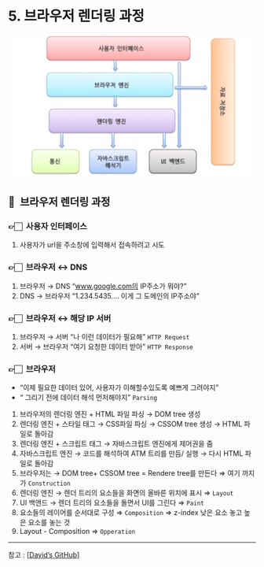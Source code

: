 # 5. 브라우저 렌더링 과정

<img src="./Images/1.png"/>

## 🚀  브라우저 렌더링 과정

### 👉🏻  사용자 인터페이스

1. 사용자가 url을 주소창에 입력해서 접속하려고 시도

### 👉🏻  브라우저 ↔ DNS

1. 브라우저 → DNS “www.google.com의 IP주소가 뭐야?”
2. DNS → 브라우저 “1.234.5435.... 이게 그 도메인의 IP주소야”

### 👉🏻  브라우저 ↔ 해당 IP 서버

1. 브라우저 → 서버 “나 이런 데이터가 필요해” `HTTP Request`
2. 서버 → 브라우저 “여기 요청한 데이터 받아” `HTTP Response`

### 👉🏻  브라우저

- “이제 필요한 데이터 있어, 사용자가 이해할수있도록 예쁘게 그려야지”
- “ 그리기 전에 데이터 해석 먼저해야지” `Parsing`

1. 브라우저의 렌더링 엔진 + HTML 파일 파싱 → DOM tree 생성
2. 렌더링 엔진 + 스타일 태그 → CSS파일 파싱 → CSSOM tree 생성 → HTML 파일로 돌아감
3. 렌더링 엔진 + 스크립트 태그 → 자바스크립트 엔진에게 제어권을 줌
4. 자바스크립트 엔진 → 코드를 해석하여 ATM 트리를 만듬/ 실행 → 다시 HTML 파일로 돌아감
5. 브라우저는 → DOM tree+ CSSOM tree = Rendere tree를 만든다 ⇒ 여기 까지가 `Construction`
6. 렌더링 엔진 → 렌더 트리의 요소들을 화면의 올바른 위치에 표시 ⇒ `Layout`
7. UI 백앤드 → 렌더 트리의 요소들을 돌면서 UI를 그린다 ⇒ `Paint`
8. 요소들의 레이어를 순서대로 구성 ⇒ `Composition` ⇒ z-index 낮은 요소 놓고 높은 요소를 놓는 것
9. Layout - Composition ⇒ `Opperation`

---

참고 : [[David’s GitHub](https://davidhwang.netlify.app/Developments/browser-rendering-process/)]
